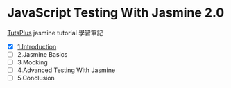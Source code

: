 # JavaScript Testing With Jasmine 2.0

[TutsPlus](https://code.tutsplus.com/courses/javascript-testing-with-jasmine-20) jasmine tutorial 學習筆記

- [x] [1.Introduction](https://github.com/dosmanthus/javascript_testing_with_jasmine_2/tree/introduction)
- [ ] 2.Jasmine Basics
- [ ] 3.Mocking
- [ ] 4.Advanced Testing With Jasmine
- [ ] 5.Conclusion
